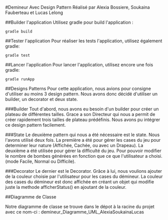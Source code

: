 #Demineur Avec Design Pattern
Réalisé par Alexia Bossiere, Soukaina Fauberteau et Lucas Lelong

##Builder l'application
Utilisez gradle pour build l'application :
```shell
gradle build
```

##Tester l'application
Pour réaliser les tests l'application, utilisez également gradle:
```shell
gradle test
```

##Lancer l'application
Pour lancer l'application, utilisez encore une fois gradle:
```shell
gradle runApp
```

##Designs Patterns
Pour cette application, nous avions pour consigne d'utiliser au moins 3 design pattern.
Nous avons donc décidé d'utiliser un builder, un decorator et deux state.

###Builder
Tout d'abord, nous avons eu besoin d'un builder pour créer un plateau de différentes tailles.  Grace a son Directeur qui nous a permit de créer rapidement trois tailles de plateau prédéfinis. Nous avons pu intégrer ce design pattern facilement.

###State
Le deuxième pattern qui nous a été nécessaire est le state. Nous l'avons utilisé deux fois. La première a été pour gérer les cases du jeu pour determiner leur nature (Affichée, Cachée, ou avec un Drapeau). 
La deuxième a été utilisée pour gérer la difficulté du jeu. Pour pouvoir modifier le nombre de bombes générées en fonction que ce que l'utilisateur a choisi. (mode Facile, Normal ou Difficile).

###Decorator
Le dernier est le Decorator. Grâce à lui, nous voulions ajouter de la couleur choisie par l'utilisateur pour les cases du démineur. La couleur des cases du démineur est donc affichée en créant un objet qui modifie juste la methode afficherStatus() en ajoutant de la couleur.

##Diagramme de Classe

Notre diagramme de classe se trouve dans le dépot à la racine du projet avec ce nom-ci : demineur_Diagramme_UML_AlexiaSoukainaLucas